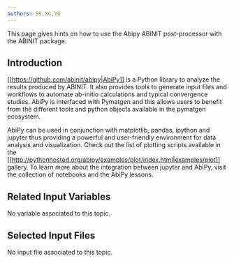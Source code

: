 ```yaml
---
authors: SS,XG,YG
---
```

<!--
This file is automatically generated by mksite.py. All changes will be lost.
Change the input yaml files or the python code
-->

This page gives hints on how to use the Abipy ABINIT post-processor with the ABINIT package.

## Introduction

[[https://github.com/abinit/abipy|AbiPy]] is a Python library to analyze the
results produced by ABINIT. It also provides tools to generate input files and
workflows to automate ab-initio calculations and typical convergence studies.
AbiPy is interfaced with Pymatgen and this allows users to benefit from the
different tools and python objects available in the pymatgen ecosystem.

AbiPy can be used in conjunction with matplotlib, pandas, ipython and jupyter
thus providing a powerful and user-friendly environment for data analysis and
visualization. Check out the list of plotting scripts available in the
[[http://pythonhosted.org/abipy/examples/plot/index.html|examples/plot]]
gallery. To learn more about the integration between jupyter and AbiPy, visit
the collection of notebooks and the AbiPy lessons.



## Related Input Variables

No variable associated to this topic.

## Selected Input Files

No input file associated to this topic.

